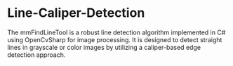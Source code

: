 # Line-Caliper-Detection
The mmFindLineTool is a robust line detection algorithm implemented in C# using OpenCvSharp for image processing. It is designed to detect straight lines in grayscale or color images by utilizing a caliper-based edge detection approach. 
